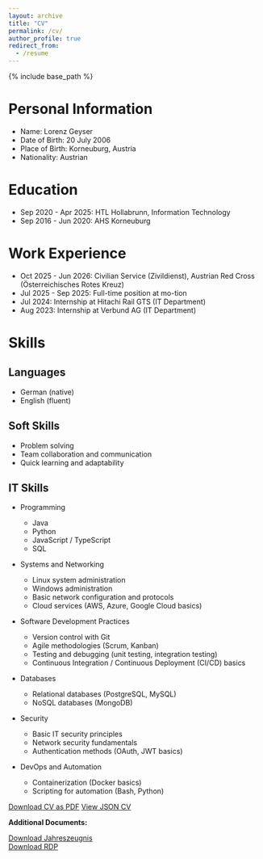 ```yaml
---
layout: archive
title: "CV"
permalink: /cv/
author_profile: true
redirect_from:
  - /resume
---
```


{% include base_path %}

Personal Information
======

* Name: Lorenz Geyser
* Date of Birth: 20 July 2006
* Place of Birth: Korneuburg, Austria
* Nationality: Austrian

Education
======

* Sep 2020 - Apr 2025: HTL Hollabrunn, Information Technology
* Sep 2016 - Jun 2020: AHS Korneuburg

Work Experience
======

* Oct 2025 - Jun 2026: Civilian Service (Zivildienst), Austrian Red Cross (Österreichisches Rotes Kreuz)
* Jul 2025 - Sep 2025: Full-time position at mo-tion
* Jul 2024: Internship at Hitachi Rail GTS (IT Department)
* Aug 2023: Internship at Verbund AG (IT Department)

Skills
======

Languages
------

* German (native)
* English (fluent)

Soft Skills
------

* Problem solving
* Team collaboration and communication
* Quick learning and adaptability

IT Skills
------

* Programming
  * Java
  * Python
  * JavaScript / TypeScript
  * SQL

* Systems and Networking
  * Linux system administration
  * Windows administration
  * Basic network configuration and protocols
  * Cloud services (AWS, Azure, Google Cloud basics)

* Software Development Practices
  * Version control with Git
  * Agile methodologies (Scrum, Kanban)
  * Testing and debugging (unit testing, integration testing)
  * Continuous Integration / Continuous Deployment (CI/CD) basics

* Databases
  * Relational databases (PostgreSQL, MySQL)
  * NoSQL databases (MongoDB)

* Security
  * Basic IT security principles
  * Network security fundamentals
  * Authentication methods (OAuth, JWT basics)

* DevOps and Automation
  * Containerization (Docker basics)
  * Scripting for automation (Bash, Python)

<div class="cv-download-links">
  <a href="{{ base_path }}/files/cv.pdf" class="btn btn--primary">Download CV as PDF</a>
  <a href="{{ base_path }}/cv-json" class="btn btn--inverse">View JSON CV</a>
</div>
<div class="cv-additional-documents">
  <p>
    <strong>Additional Documents:</strong>
  </p>
  <a href="{{ base_path }}/files/Jahreszeugnis.pdf" class="btn btn--primary">Download Jahreszeugnis</a>
  <br />
  <a href="{{ base_path }}/files/RDP.pdf" class="btn btn--primary">Download RDP</a>
</div>
